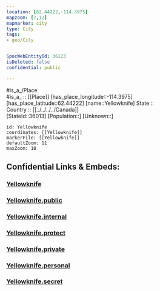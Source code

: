 ```yaml
---
location: [62.44222,-114.3975] 
mapzoom: [7,12] 
mapmarker: city 
type: City
tags:
- geo/City


SpocWebEntityId: 36123
isDeleted: false
confidential: public

---
```

#is_a_/Place  
#is_a_ :: [[Place]] 
[has_place_longitude::-114.3975] 
[has_place_latitude::62.44222] 
[name::Yellowknife] 
State ::  
Country :: [[../../../../Canada]]  
[StateId::36013] 
[Population::] 
[Unknown::] 


```leaflet
id: Yellowknife
coordinates: [[Yellowknife]] 
markerFile: [[Yellowknife]] 
defaultZoom: 11 
maxZoom: 18
```


## Confidential Links & Embeds: 

### [Yellowknife](/_Standards/Earth/Continent/America~North/Canada/provinces~Canada/Northwest_Territories/City/Yellowknife.md) 

### [Yellowknife.public](/_public/Earth/Continent/America~North/Canada/provinces~Canada/Northwest_Territories/City/Yellowknife.public.md) 

### [Yellowknife.internal](/_internal/Earth/Continent/America~North/Canada/provinces~Canada/Northwest_Territories/City/Yellowknife.internal.md) 

### [Yellowknife.protect](/_protect/Earth/Continent/America~North/Canada/provinces~Canada/Northwest_Territories/City/Yellowknife.protect.md) 

### [Yellowknife.private](/_private/Earth/Continent/America~North/Canada/provinces~Canada/Northwest_Territories/City/Yellowknife.private.md) 

### [Yellowknife.personal](/_personal/Earth/Continent/America~North/Canada/provinces~Canada/Northwest_Territories/City/Yellowknife.personal.md) 

### [Yellowknife.secret](/_secret/Earth/Continent/America~North/Canada/provinces~Canada/Northwest_Territories/City/Yellowknife.secret.md)

